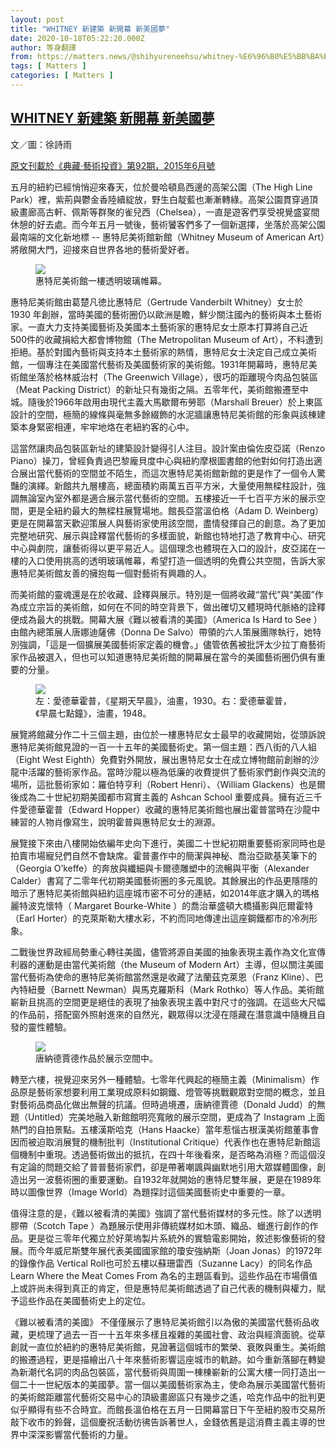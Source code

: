 ```yaml
---
layout: post
title: "WHITNEY 新建築 新開幕 新美國夢"
date: 2020-10-18T05:22:20.000Z
author: 等身翻譯
from: https://matters.news/@shihyureneehsu/whitney-%E6%96%B0%E5%BB%BA%E7%AF%89-%E6%96%B0%E9%96%8B%E5%B9%95-%E6%96%B0%E7%BE%8E%E5%9C%8B%E5%A4%A2-bafyreicgahdkany5j62isme5e6hke7rbk3a2cs4mt63mc6jixwawunmwbe
tags: [ Matters ]
categories: [ Matters ]
---
```

<!--1602998540000-->
[WHITNEY 新建築 新開幕 新美國夢](https://matters.news/@shihyureneehsu/whitney-%E6%96%B0%E5%BB%BA%E7%AF%89-%E6%96%B0%E9%96%8B%E5%B9%95-%E6%96%B0%E7%BE%8E%E5%9C%8B%E5%A4%A2-bafyreicgahdkany5j62isme5e6hke7rbk3a2cs4mt63mc6jixwawunmwbe)
------

<div>
<p>文／圖：徐詩雨</p><p><u>原文刊載於《典藏‧藝術投資》第92期，2015年6月號</u></p><p>五月的紐約已經悄悄迎來春天，位於曼哈頓島西邊的高架公園（The High Line Park）裡，紫荊與鬱金香陸續綻放，野生白靛藍也漸漸轉綠。高架公園貫穿過頂級畫廊高古軒、佩斯等群聚的雀兒西（Chelsea），一直是遊客們享受視覺盛宴間休憩的好去處。而今年五月一號後，藝術饕客們多了一個新選擇，坐落於高架公園最南端的文化新地標 -- 惠特尼美術館新館（Whitney Museum of American Art）將敞開大門，迎接來自世界各地的藝術愛好者。</p><figure class="image"><img src="https://assets.matters.news/embed/edb15d14-9d84-49b6-8795-844bea745901.jpeg" data-asset-id="edb15d14-9d84-49b6-8795-844bea745901" referrerpolicy="no-referrer"><figcaption><span>惠特尼美術館一樓透明玻璃帷幕。      </span></figcaption></figure><p>惠特尼美術館由葛楚凡徳比惠特尼（Gertrude Vanderbilt Whitney）女士於 1930 年創辦，當時美國的藝術圈仍以歐洲是瞻，鮮少關注國內的藝術與本土藝術家。一直大力支持美國藝術及美國本土藝術家的惠特尼女士原本打算將自己近 500件的收藏捐給大都會博物館（The Metropolitan Museum of Art），不料遭到拒絕。基於對國內藝術與支持本土藝術家的熱情，惠特尼女士決定自己成立美術館，一個專注在美國當代藝術及美國藝術家的美術館。1931年開幕時，惠特尼美術館坐落於格林威治村（The Greenwich Village），很巧的距離現今肉品包裝區（Meat Packing District）的新址只有幾街之隔。五零年代，美術館搬遷至中城。隨後於1966年啟用由現代主義大馬歇爾布勞耶（Marshall Breuer）於上東區設計的空間，極簡的線條與毫無多餘綴飾的水泥牆讓惠特尼美術館的形象與該棟建築本身緊密相連，牢牢地烙在老紐約客的心中。</p><p>這當然讓肉品包裝區新址的建築設計變得引人注目。設計案由倫佐皮亞諾（Renzo Piano）操刀，曾經負責過巴黎龐貝度中心與紐約摩根圖書館的他對如何打造出適合展出當代藝術的空間並不陌生，而這次惠特尼美術館新館的更是作了一個令人驚豔的演繹。新館共九層樓高，總面積約兩萬五百平方米，大量使用無樑柱設計，強調無論室內室外都是適合展示當代藝術的空間。五樓接近一千七百平方米的展示空間，更是全紐約最大的無樑柱展覽場地。館長亞當溫伯格（Adam D. Weinberg）更是在開幕當天歡迎策展人與藝術家使用該空間，盡情發揮自己的創意。為了更加完整地研究、展示與詮釋當代藝術的多樣面貌，新館也特地打造了教育中心、研究中心與劇院，讓藝術得以更平易近人。這個理念也體現在入口的設計，皮亞諾在一樓的入口使用挑高的透明玻璃帷幕，希望打造一個透明的免費公共空間，告訴大家惠特尼美術館友善的擁抱每一個對藝術有興趣的人。</p><p>而美術館的靈魂還是在於收藏、詮釋與展示。特別是一個將收藏“當代”與“美國”作為成立宗旨的美術館，如何在不同的時空背景下，做出確切又體現時代脈絡的詮釋便成為最大的挑戰。開幕大展《難以被看清的美國》（America Is Hard to See ）由館內總策展人唐娜迪薩佛（Donna De Salvo）帶領的六人策展團隊執行，她特別強調，「這是一個擴展美國藝術家定義的機會。」儘管依舊被批評太少拉丁裔藝術家作品被選入，但也可以知道惠特尼美術館的開幕展在當今的美國藝術圈仍俱有重要的分量。</p><figure class="image"><img src="https://assets.matters.news/embed/cd621ce6-a198-43b9-a4ce-87d2403d3b87.jpeg" data-asset-id="cd621ce6-a198-43b9-a4ce-87d2403d3b87" referrerpolicy="no-referrer"><figcaption><span>左：愛德華霍普，《星期天早晨》，油畫，1930。右：愛德華霍普，《早晨七點鐘》，油畫，1948。</span></figcaption></figure><p>展覽將館藏分作二十三個主題，由位於一樓惠特尼女士最早的收藏開始，從頭訴說惠特尼美術館見證的一百一十五年的美國藝術史。第一個主題：西八街的八人組（Eight West Eighth）免費對外開放，展出惠特尼女士在成立博物館前創辦的沙龍中活躍的藝術家作品。當時沙龍以極為低廉的收費提供了藝術家們創作與交流的場所，這批藝術家如：羅伯特亨利（Robert Henri）、（William Glackens）也是爾後成為二十世紀初期美國都市寫實主義的 Ashcan School 重要成員。擁有近三千件愛德華霍普（Edward Hopper）收藏的惠特尼美術館也展出霍普當時在沙龍中練習的人物肖像寫生，說明霍普與惠特尼女士的淵源。</p><p>展覽接下來由八樓開始依編年史向下進行，美國二十世紀初期重要藝術家同時也是拍賣市場寵兒們自然不會缺席。霍普畫作中的簡潔與神秘、喬治亞歐基芙筆下的（Georgia O’keffe）的奔放與纖細與卡爾德雕塑中的流暢與平衡（Alexander Calder）書寫了二零年代初期美國藝術圈的多元風貌。其餘展出的作品更隱隱的暗示了惠特尼美術館與紐約這座城市密不可分的連結，如2014年底才購入的瑪格麗特波克懷特（ Margaret Bourke-White ）的喬治華盛頓大橋攝影與厄爾霍特（Earl Horter）的克萊斯勒大樓水彩，不約而同地傳達出這座鋼鐵都市的冷冽形象。</p><p>二戰後世界政經局勢重心轉往美國，儘管將源自美國的抽象表現主義作為文化宣傳利器的運動是由當代美術館（the Museum of Modern Art）主導，但以關注美國當代藝術為使命的惠特尼美術館當然還是收藏了法蘭茲克萊恩（Franz Kline）、巴內特紐曼（Barnett Newman）與馬克羅斯科（Mark Rothko）等人作品。美術館嶄新且挑高的空間更是絕佳的表現了抽象表現主義中對尺寸的強調。在這些大尺幅的作品前，搭配窗外照射進來的自然光，觀眾得以沈浸在隱藏在潛意識中隨機且自發的靈性體驗。</p><figure class="image"><img src="https://assets.matters.news/embed/85a1e37a-3ea3-4e10-9622-3a1cc41d9573.jpeg" data-asset-id="85a1e37a-3ea3-4e10-9622-3a1cc41d9573" referrerpolicy="no-referrer"><figcaption><span>唐納德賈德作品於展示空間中。</span></figcaption></figure><p>轉至六樓，視覺迎來另外一種體驗。七零年代興起的極簡主義（Minimalism）作品原是藝術家想要利用工業現成原料如鋼鐵、燈管等挑戰觀眾對空間的概念，並且對藝術品商品化做出無聲的抗議。但時過境遷，唐納德賈德（Donald Judd）的無題（Untitled）完美地融入新館館明亮寬敞的展示空間，更成為了 Instagram 上面熱門的自拍景點。五樓漢斯哈克（Hans Haacke）當年惹惱古根漢美術館董事會因而被迫取消展覽的機制批判（Institutional Critique）代表作也在惠特尼新館這個機制中重現。透過藝術做出的抵抗，在四十年後看來，是否略為消極？而這個沒有定論的問題交給了普普藝術家們，卻是帶著嘲諷與幽默地引用大眾媒體圖像，創造出另一波藝術圈的重要運動。自1932年就開始的惠特尼雙年展，更是在1989年時以圖像世界（Image World）為題探討這個美國藝術史中重要的一章。</p><p>值得注意的是，《難以被看清的美國》強調了當代藝術媒材的多元性。除了以透明膠帶（Scotch Tape ）為題展示使用非傳統媒材如木頭、織品、蠟進行創作的作品。更是從三零年代獨立於好萊塢製片系統外的實驗電影開始，敘述影像藝術的發展。而今年威尼斯雙年展代表美國國家館的瓊安強納斯（Joan Jonas）的1972年的錄像作品 Vertical Roll也可於五樓以蘇珊雷西（Suzanne Lacy）的同名作品 Learn Where the Meat Comes From 為名的主題區看到。這些作品在市場價值上或許尚未得到真正的肯定，但是惠特尼美術館透過了自己代表的機制與權力，賦予這些作品在美國藝術史上的定位。</p><p>《難以被看清的美國》 不僅僅展示了惠特尼美術館引以為傲的美國當代藝術品收藏，更梳理了過去一百一十五年來多樣且複雜的美國社會、政治與經濟面貌。從草創就一直位於紐約的惠特尼美術館，見證著這個城市的繁榮、衰敗與重生。美術館的搬遷過程，更是描繪出八十年來藝術影響這座城市的軌跡。如今重新落腳在轉變為新潮代名詞的肉品包裝區，當代藝術與周圍一棟棟嶄新的公寓大樓一同打造出一個二十一世紀版本的美國夢。當一個以美國藝術家為主，使命為展示美國當代藝術的美術館距離當代藝術交易中心的頂級畫廊區只有幾步之遙，哈克作品中的批判更似乎顯得有些不合時宜。而館長溫伯格在五月一日開幕當日下午至紐約股市交易所敲下收市的鈴聲，這個慶祝活動彷彿告訴著世人，金錢依舊是這消費主義主導的世界中深深影響當代藝術的力量。</p>
</div>
